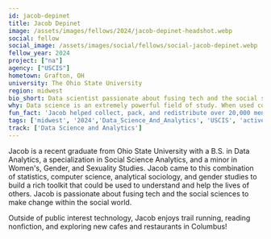 ```yaml
---
id: jacob-depinet
title: Jacob Depinet
image: /assets/images/fellows/2024/jacob-depinet-headshot.webp
social: fellow
social_image: /assets/images/social/fellows/social-jacob-depinet.webp
fellow_year: 2024
project: ["na"]
agency: ["USCIS"]
hometown: Grafton, OH
university: The Ohio State University
region: midwest
bio_short: Data scientist passionate about fusing tech and the social sciences to make change within the social world
why: Data science is an extremely powerful field of study. When used correctly, it can be incredibly influential on policy, governments, and the lives of others. The U.S. Digital Corps grants me and many talented others the opportunity to use our data and tech skills for high impact public good.  
fun_fact: 'Jacob helped collect, pack, and redistribute over 20,000 menstrual products to the local Columbus community during their time in undergrad!'
tags: ['midwest', '2024','Data_Science_And_Analytics', 'USCIS', 'active']
track: ['Data Science and Analytics']
---
```


Jacob is a recent graduate from Ohio State University with a B.S. in Data Analytics, a specialization in Social Science Analytics, and a minor in Women's, Gender, and Sexuality Studies. Jacob came to this combination of statistics, computer science, analytical sociology, and gender studies to build a rich toolkit that could be used to understand and help the lives of others. Jacob is passionate about fusing tech and the social sciences to make change within the social world.

Outside of public interest technology, Jacob enjoys trail running, reading nonfiction, and exploring new cafes and restaurants in Columbus!
